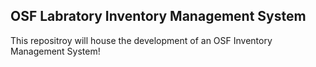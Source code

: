 ## OSF Labratory Inventory Management System

This repositroy will house the development of an OSF Inventory Management System!

